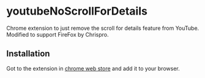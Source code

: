 # youtubeNoScrollForDetails

Chrome extension to just remove the scroll for details feature from YouTube.
Modified to support FireFox by Chrispro.

## Installation

Got to the extension in [chrome web store](https://chrome.google.com/webstore/detail/ctrl-zoom/hfkjahglikjilgkjofapdkdboikoobfg) and add it to your browser.
